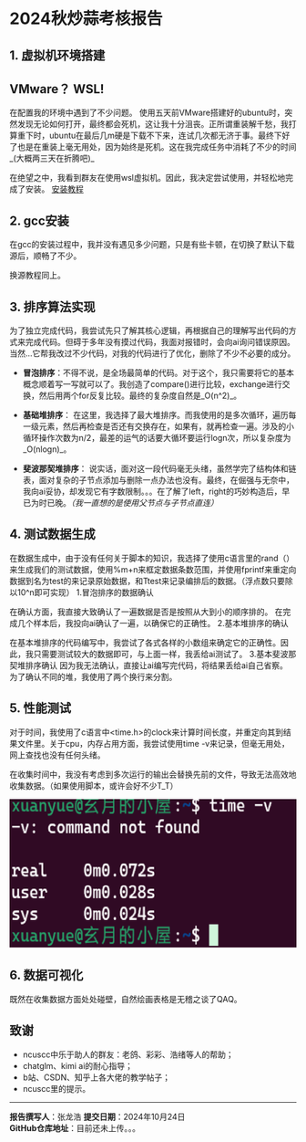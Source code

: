 # 2024秋炒蒜考核报告

## 1. 虚拟机环境搭建
VMware？  WSL!
---
在配置我的环境中遇到了不少问题。
使用五天前VMware搭建好的ubuntu时，突然发现无论如何打开，最终都会死机，这让我十分沮丧。正所谓重装解千愁，我打算重下时，ubuntu在最后几m硬是下载不下来，连试几次都无济于事。最终下好了也是在重装上毫无用处，因为始终是死机。这在我完成任务中消耗了不少的时间_(大概两三天在折腾吧)_

在绝望之中，我看到群友在使用wsl虚拟机。因此，我决定尝试使用，并轻松地完成了安装。
[安装教程](https://blog.csdn.net/qq_43636384/article/details/128453416?ops_request_misc=%257B%2522request%255Fid%2522%253A%252288086F08-BBFA-422C-9D02-D1C680B4B35A%2522%252C%2522scm%2522%253A%252220140713.130102334..%2522%257D&request_id=88086F08-BBFA-422C-9D02-D1C680B4B35A&biz_id=0&utm_medium=distribute.pc_search_result.none-task-blog-2~all~top_positive~default-1-128453416-null-null.142^v100^pc_search_result_base2&utm_term=wsl2%E5%AE%89%E8%A3%85&spm=1018.2226.3001.4187)

## 2. gcc安装

在gcc的安装过程中，我并没有遇见多少问题，只是有些卡顿，在切换了默认下载源后，顺畅了不少。

换源教程同上。

## 3. 排序算法实现
为了独立完成代码，我尝试先只了解其核心逻辑，再根据自己的理解写出代码的方式来完成代码。但碍于多年没有摸过代码，我面对报错时，会向ai询问错误原因。
当然...它帮我改过不少代码，对我的代码进行了优化，删除了不少不必要的成分。

- **冒泡排序**：不得不说，是全场最简单的代码。对于这个，我只需要将它的基本概念顺着写一写就可以了。我创造了compare()进行比较，exchange进行交换，然后用两个for反复比较。最终的复杂度自然是_O(n^2)_。
- **基础堆排序**：
在这里，我选择了最大堆排序。而我使用的是多次循环，遍历每一级元素，然后再检查是否还有交换存在，如果有，就再检查一遍。涉及的小循环操作次数为n/2，最差的运气的话要大循环要运行logn次，所以复杂度为_O(nlogn)_。

- **斐波那契堆排序**：
说实话，面对这一段代码毫无头绪，虽然学完了结构体和链表，面对复杂的子节点添加与删除一点办法也没有。最终，在倔强与无奈中，我向ai妥协，却发现它有字数限制。。。在了解了left，right的巧妙构造后，早已为时已晚。*（我一直想的是使用父节点与子节点直连）*

## 4. 测试数据生成

在数据生成中，由于没有任何关于脚本的知识，我选择了使用c语言里的rand（）来生成我们的测试数据，使用%m+n来框定数据条数范围，并使用fprintf来重定向数据到名为test的来记录原始数据，和Ttest来记录编排后的数据。（浮点数只要除以10^n即可实现）
1.冒泡排序的数据确认

在确认方面，我直接大致确认了一遍数据是否是按照从大到小的顺序排的。
在完成几个样本后，我投向ai确认了一遍，以确保它的正确性。
2.基本堆排序的确认

在基本堆排序的代码编写中，我尝试了各式各样的小数组来确定它的正确性。因此，我只需要测试较大的数据即可，与上面一样，我丢给ai测试了。
3.基本斐波那契堆排序确认
因为我无法确认，直接让ai编写完代码，将结果丢给ai自己省察。
为了确认不同的堆，我使用了两个换行来分割。

## 5. 性能测试

对于时间，我使用了c语言中<time.h>的clock来计算时间长度，并重定向其到结果文件里。关于cpu，内存占用方面，我尝试使用time -v来记录，但毫无用处，网上查找也没有任何头绪。

在收集时间中，我没有考虑到多次运行的输出会替换先前的文件，导致无法高效地收集数据。（如果使用脚本，或许会好不少T_T）

![](time-v.bmp)

## 6. 数据可视化

既然在收集数据方面处处碰壁，自然绘画表格是无稽之谈了QAQ。

## 致谢

- ncuscc中乐于助人的群友：老鸽、彩彩、浩绪等人的帮助；
- chatglm、kimi ai的耐心指导；
- b站、CSDN、知乎上各大佬的教学帖子；
- ncuscc里的提示。

---

**报告撰写人**：张龙浩 
**提交日期**：2024年10月24日  
**GitHub仓库地址**：目前还未上传。。。